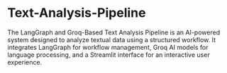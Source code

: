 # Text-Analysis-Pipeline
The LangGraph and Groq-Based Text Analysis Pipeline is an AI-powered system designed to analyze textual data using a structured workflow. It integrates LangGraph for workflow management, Groq AI models for language processing, and a Streamlit interface for an interactive user experience.
